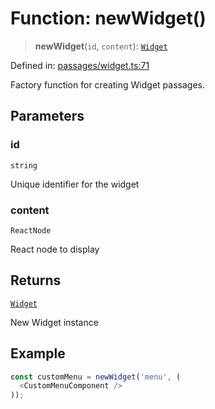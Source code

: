# Function: newWidget()

> **newWidget**(`id`, `content`): [`Widget`](../classes/Widget.md)

Defined in: [passages/widget.ts:71](https://github.com/laruss/react-text-game/blob/4531810ed426df9948c54abd8dbf61d1745871f2/packages/core/src/passages/widget.ts#L71)

Factory function for creating Widget passages.

## Parameters

### id

`string`

Unique identifier for the widget

### content

`ReactNode`

React node to display

## Returns

[`Widget`](../classes/Widget.md)

New Widget instance

## Example

```typescript
const customMenu = newWidget('menu', (
  <CustomMenuComponent />
));
```
